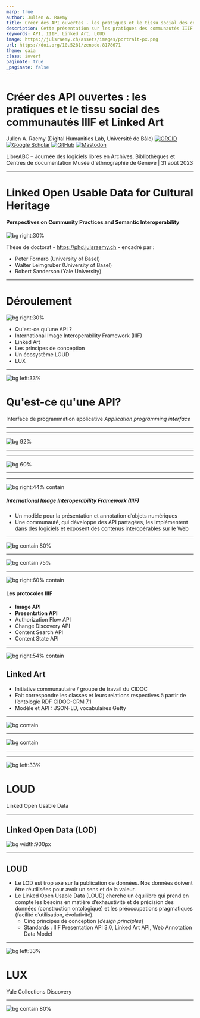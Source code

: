 ```yaml
---
marp: true
author: Julien A. Raemy
title: Créer des API ouvertes - les pratiques et le tissu social des communautés IIIF et Linked Art 
description: Cette présentation sur les pratiques des communautés IIIF et Linked Art a été réalisée dans le cadre de la journée LibreABC qui s'est déroulée le 31 août 2023 au Musée d'ethnographie de Genève. 
keywords: API, IIIF, Linked Art, LOUD
image: https://julsraemy.ch/assets/images/portrait-px.png
url: https://doi.org/10.5281/zenodo.8178671
theme: gaia
class: invert
paginate: true
_paginate: false
---
```


<!-- _class: lead -->

# Créer des API ouvertes : les pratiques et le tissu social des communautés IIIF et Linked Art
Julien A. Raemy 
(Digital Humanities Lab, Université de Bâle)
[![ORCID](https://img.shields.io/static/v1?label=ORCID&message=0000-0002-4711-5759&color=A6CE39&logo=orcid)](https://orcid.org/0000-0002-4711-5759) [![Google Scholar](https://img.shields.io/static/v1?label=Google%20Scholar&message=Julien%20A.%20Raemy&color=4285F4&logo=googlescholar)](https://scholar.google.ch/citations?user=pGROUG0AAAAJ&hl) [![GitHub](https://img.shields.io/static/v1?label=GitHub&message=julsraemy&color=181717&logo=github)](https://github.com/julsraemy) [![Mastodon](https://img.shields.io/static/v1?label=Mastodon&message=@julsraemy@hcommons.social&color=6364FF&logo=mastodon)](https://hcommons.social/@julsraemy)

LibreABC – Journée des logiciels libres en Archives, Bibliothèques et Centres de documentation
Musée d'ethnographie de Genève | 31 août 2023

---

# Linked Open Usable Data for Cultural Heritage
#### Perspectives on Community Practices and Semantic Interoperability
![bg right:30%](https://sipi.participatory-archives.ch/SGV_12/SGV_12N_00115.jp2/full/1000,/0/default.jpg)

Thèse de doctorat - https://phd.julsraemy.ch - encadré par : 
- Peter Fornaro (University of Basel)
- Walter Leimgruber (University of Basel)
- Robert Sanderson (Yale University)

<!-- I am doing my PhD in Digital Humanities on Linked Open Usable Data, with a focus on its (potential) use in the Humanities and the perspectives it could bring in terms of semantics and interoperability. My research is grounded as part of the Participatory Knowledge Practices in Analogue and Digital Image Archives (PIA) research project, which aims to develop a Citizen Science platform around three photographic collections of the Swiss Society for Folklore Studies (SSFS).  -->

---

# Déroulement
![bg right:30%](https://sipi.participatory-archives.ch/SGV_12/SGV_12N_00115.jp2/full/1000,/0/default.jpg)

- Qu'est-ce qu'une API ?
- International Image Interoperability Framework (IIIF)
- Linked Art
- Les principes de conception
- Un écosystème LOUD
- LUX

---

<!-- _class: lead -->
![bg left:33%](https://sipi.participatory-archives.ch/SGV_12/SGV_12N_19553.jp2/full/1000,/0/default.jpg)

# <!-- fit --> Qu'est-ce qu'une API?
Interface de programmation applicative
_Application programming interface_

---

---

<!-- _class: lead -->
![bg 92%](https://julsraemy.ch/prezi/assets/IIIF-logo-stacked.png)

--- 

---

<!-- _class: lead -->
![bg 60%](https://julsraemy.ch/prezi/assets/Linked_Art_logo.png)

---

---

![bg right:44% contain](https://julsraemy.ch/prezi/assets/iiif-ecosystem.png)

##### International Image Interoperability Framework (IIIF)

- Un modèle pour la présentation et annotation d’objets numériques
- Une communauté, qui développe des API partagées, les implémentent dans des logiciels et exposent des contenus interopérables sur le Web



<!-- _footer: "https://iiif.io" -->

<!-- IIIF is a community-driven initiative, which brings together key players in the academic and CH fields, and has defined open and shared APIs to standardise the way in which image-based resources are delivered on the Web. Implementing the IIIF APIs enables institutions to make better use of their digitised or born-digital material by providing, for instance, deep zooming, comparison, full-text search of OCR objects or annotation capabilities.  -->

---

<!-- _footer: "https://purl.stanford.edu/hs631zg4177" -->

![bg contain 80%](https://julsraemy.ch/prezi/assets/iiif_deepzoom.gif)

<!-- Deep zoom with large images -->

---

<!-- _footer: "https://www.theleidencollection.com/viewer/david-and-uriah/" -->


![bg contain 75%](https://julsraemy.ch/prezi/assets/Leiden_curtain_viewer.gif)

---


![bg right:60% contain](https://julsraemy.ch/prezi/assets/mirador-coreapis.png)

#### Les protocoles IIIF

- **Image API**
- **Presentation API**
- Authorization Flow API
- Change Discovery API
- Content Search API
- Content State API

<!-- _footer: "https://iiif.io/api" -->

---

![bg right:54% contain](https://julsraemy.ch/prezi/assets/linkedart_50k_feet.svg)

## Linked Art

- Initiative communautaire / groupe de travail du CIDOC
- Fait correspondre les classes et leurs relations respectives à partir de l’ontologie RDF CIDOC-CRM 7.1
- Modèle et API : JSON-LD, vocabulaires Getty

<!-- 

- Règles/Patterns
- Intégration facilitée d’objets et services numériques

-->

<!-- _footer: "https://linked.art" -->


---

![bg contain](https://julsraemy.ch/prezi/assets/la-model.svg)

---

![bg contain](https://julsraemy.ch/prezi/assets/IIIF-LA.svg)

<!-- Linked Art and IIIF -->

---


---

<!-- _class: lead -->
![bg left:33%](https://sipi.participatory-archives.ch/SGV_12/SGV_12N_19553.jp2/full/1000,/0/default.jpg)


# <!-- fit --> LOUD
Linked Open Usable Data

---

## Linked Open Data (LOD)

![bg width:900px](https://5stardata.info/images/5-star-steps.png)

<!-- _footer: "https://5stardata.info/" -->

---

## LOUD 


- Le LOD est trop axé sur la publication de données. Nos données doivent être réutilisées pour avoir un sens et de la valeur.
- Le Linked Open Usable Data (LOUD) cherche un équilibre qui prend en compte les besoins en matière d’exhaustivité et de précision des données (construction ontologique) et les préoccupations pragmatiques (facilité d’utilisation, évolutivité).
    - Cinq principes de conception (_design principles_)
    - Standards : IIIF Presentation API 3.0, Linked Art API, Web Annotation Data Model

<!-- _footer: "https://linked.art/loud" -->

---

<!-- _class: lead -->
![bg left:33%](https://sipi.participatory-archives.ch/SGV_12/SGV_12N_19553.jp2/full/1000,/0/default.jpg)

# <!-- fit --> LUX
Yale Collections Discovery 

---

![bg contain 80%](https://julsraemy.ch/prezi/assets/lux-demo.gif)


<!-- 

• Briser les silos (techniques) au sein de communautés (IIIF, Linked Art)
• LOUD comme langage commun entre les institutions du patrimoine culturel et les scientifiques
• Ne pas être seulement sur le web, en faire parti
• LOD + API JSON(-LD) pour se faire comprendre de plusieurs publics

-->

<!-- _footer: "LUX : https://lux.collections.yale.edu/ — [Lien vers une résolution optimisée de la vidéo](https://julsraemy.ch/prezi/assets/lux-demo.webm)"-->




